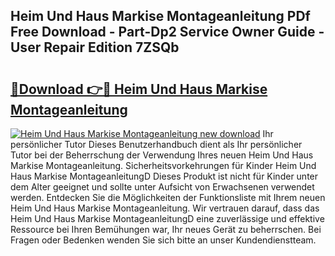 ## Heim Und Haus Markise Montageanleitung PDf Free Download - Part-Dp2 Service Owner Guide - User Repair Edition 7ZSQb

# <h2><a href="http://df6sdj.blite.top/?on=Heim+Und+Haus+Markise+Montageanleitung">🔗Download 👉🔴 Heim Und Haus Markise Montageanleitung</a></h2>

[![Heim Und Haus Markise Montageanleitung new download](https://i.imgur.com/lujVjoI.png)](http://df6sdj.blite.top/?on=Heim+Und+Haus+Markise+Montageanleitung)
Ihr persönlicher Tutor Dieses Benutzerhandbuch dient als Ihr persönlicher Tutor bei der Beherrschung der Verwendung Ihres neuen Heim Und Haus Markise Montageanleitung. Sicherheitsvorkehrungen für Kinder Heim Und Haus Markise MontageanleitungD Dieses Produkt ist nicht für Kinder unter dem Alter geeignet und sollte unter Aufsicht von Erwachsenen verwendet werden. Entdecken Sie die Möglichkeiten der Funktionsliste mit Ihrem neuen Heim Und Haus Markise Montageanleitung. Wir vertrauen darauf, dass das Heim Und Haus Markise MontageanleitungD eine zuverlässige und effektive Ressource bei Ihren Bemühungen war, Ihr neues Gerät zu beherrschen. Bei Fragen oder Bedenken wenden Sie sich bitte an unser Kundendienstteam.
